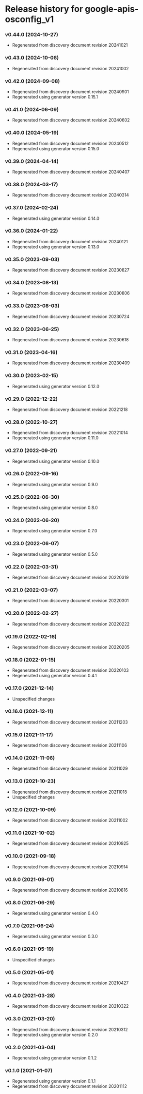# Release history for google-apis-osconfig_v1

### v0.44.0 (2024-10-27)

* Regenerated from discovery document revision 20241021

### v0.43.0 (2024-10-06)

* Regenerated from discovery document revision 20241002

### v0.42.0 (2024-09-08)

* Regenerated from discovery document revision 20240901
* Regenerated using generator version 0.15.1

### v0.41.0 (2024-06-09)

* Regenerated from discovery document revision 20240602

### v0.40.0 (2024-05-19)

* Regenerated from discovery document revision 20240512
* Regenerated using generator version 0.15.0

### v0.39.0 (2024-04-14)

* Regenerated from discovery document revision 20240407

### v0.38.0 (2024-03-17)

* Regenerated from discovery document revision 20240314

### v0.37.0 (2024-02-24)

* Regenerated using generator version 0.14.0

### v0.36.0 (2024-01-22)

* Regenerated from discovery document revision 20240121
* Regenerated using generator version 0.13.0

### v0.35.0 (2023-09-03)

* Regenerated from discovery document revision 20230827

### v0.34.0 (2023-08-13)

* Regenerated from discovery document revision 20230806

### v0.33.0 (2023-08-03)

* Regenerated from discovery document revision 20230724

### v0.32.0 (2023-06-25)

* Regenerated from discovery document revision 20230618

### v0.31.0 (2023-04-16)

* Regenerated from discovery document revision 20230409

### v0.30.0 (2023-02-15)

* Regenerated using generator version 0.12.0

### v0.29.0 (2022-12-22)

* Regenerated from discovery document revision 20221218

### v0.28.0 (2022-10-27)

* Regenerated from discovery document revision 20221014
* Regenerated using generator version 0.11.0

### v0.27.0 (2022-09-21)

* Regenerated using generator version 0.10.0

### v0.26.0 (2022-09-16)

* Regenerated using generator version 0.9.0

### v0.25.0 (2022-06-30)

* Regenerated using generator version 0.8.0

### v0.24.0 (2022-06-20)

* Regenerated using generator version 0.7.0

### v0.23.0 (2022-06-07)

* Regenerated using generator version 0.5.0

### v0.22.0 (2022-03-31)

* Regenerated from discovery document revision 20220319

### v0.21.0 (2022-03-07)

* Regenerated from discovery document revision 20220301

### v0.20.0 (2022-02-27)

* Regenerated from discovery document revision 20220222

### v0.19.0 (2022-02-16)

* Regenerated from discovery document revision 20220205

### v0.18.0 (2022-01-15)

* Regenerated from discovery document revision 20220103
* Regenerated using generator version 0.4.1

### v0.17.0 (2021-12-14)

* Unspecified changes

### v0.16.0 (2021-12-11)

* Regenerated from discovery document revision 20211203

### v0.15.0 (2021-11-17)

* Regenerated from discovery document revision 20211106

### v0.14.0 (2021-11-06)

* Regenerated from discovery document revision 20211029

### v0.13.0 (2021-10-23)

* Regenerated from discovery document revision 20211018
* Unspecified changes

### v0.12.0 (2021-10-09)

* Regenerated from discovery document revision 20211002

### v0.11.0 (2021-10-02)

* Regenerated from discovery document revision 20210925

### v0.10.0 (2021-09-18)

* Regenerated from discovery document revision 20210914

### v0.9.0 (2021-09-01)

* Regenerated from discovery document revision 20210816

### v0.8.0 (2021-06-29)

* Regenerated using generator version 0.4.0

### v0.7.0 (2021-06-24)

* Regenerated using generator version 0.3.0

### v0.6.0 (2021-05-19)

* Unspecified changes

### v0.5.0 (2021-05-01)

* Regenerated from discovery document revision 20210427

### v0.4.0 (2021-03-28)

* Regenerated from discovery document revision 20210322

### v0.3.0 (2021-03-20)

* Regenerated from discovery document revision 20210312
* Regenerated using generator version 0.2.0

### v0.2.0 (2021-03-04)

* Regenerated using generator version 0.1.2

### v0.1.0 (2021-01-07)

* Regenerated using generator version 0.1.1
* Regenerated from discovery document revision 20201112

